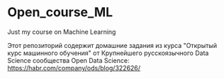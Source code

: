 # Open_course_ML
Just my course on Machine Learning

Этот репозиторий содержит домашние задания из курса "Открытый курс машинного обучения" от Крупнейшего русскоязычного Data Science сообщества Open Data Science:
https://habr.com/company/ods/blog/322626/
